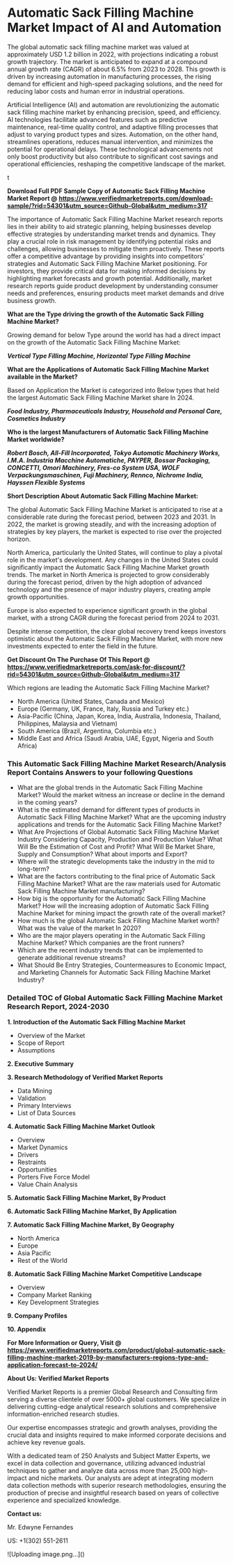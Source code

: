 <h1>Automatic Sack Filling Machine Market Impact of AI and Automation</h1><p>The global automatic sack filling machine market was valued at approximately USD 1.2 billion in 2022, with projections indicating a robust growth trajectory. The market is anticipated to expand at a compound annual growth rate (CAGR) of about 6.5% from 2023 to 2028. This growth is driven by increasing automation in manufacturing processes, the rising demand for efficient and high-speed packaging solutions, and the need for reducing labor costs and human error in industrial operations.</p><p>Artificial Intelligence (AI) and automation are revolutionizing the automatic sack filling machine market by enhancing precision, speed, and efficiency. AI technologies facilitate advanced features such as predictive maintenance, real-time quality control, and adaptive filling processes that adjust to varying product types and sizes. Automation, on the other hand, streamlines operations, reduces manual intervention, and minimizes the potential for operational delays. These technological advancements not only boost productivity but also contribute to significant cost savings and operational efficiencies, reshaping the competitive landscape of the market.</p>t</p><p id="" class=""><strong>Download Full PDF Sample Copy of Automatic Sack Filling Machine Market Report @ <a href="https://www.verifiedmarketreports.com/download-sample/?rid=54301&utm_source=Github-Global&utm_medium=317" target="_blank">https://www.verifiedmarketreports.com/download-sample/?rid=54301&utm_source=Github-Global&utm_medium=317</a></strong></p><p>The importance of&nbsp;Automatic Sack Filling Machine Market research reports lies in their ability to aid strategic planning, helping businesses develop effective strategies by understanding market trends and dynamics. They play a crucial role in risk management by identifying potential risks and challenges, allowing businesses to mitigate them proactively. These reports offer a competitive advantage by providing insights into competitors' strategies and Automatic Sack Filling Machine Market positioning. For investors, they provide critical data for making informed decisions by highlighting market forecasts and growth potential. Additionally, market research reports guide product development by understanding consumer needs and preferences, ensuring products meet market demands and drive business growth.</p><p><strong>What are the&nbsp;Type driving the growth of the Automatic Sack Filling Machine Market?</strong></p><p id="" class="">Growing demand for below Type around the world has had a direct impact on the growth of the Automatic Sack Filling Machine Market:</p><em><strong>Vertical Type Filling Machine, Horizontal Type Filling Machine</strong></em></p><strong>What are the&nbsp;Applications&nbsp;of Automatic Sack Filling Machine Market available in the Market?</strong></p><p id="" class="">Based on Application the Market is categorized into Below types that held the largest Automatic Sack Filling Machine Market share In 2024.</p><em><strong>Food Industry, Pharmaceuticals Industry, Household and Personal Care, Cosmetics Industry</strong></em></p><strong>Who is the largest Manufacturers of Automatic Sack Filling Machine Market worldwide?</strong></p><p><em><strong>Robert Bosch, All-Fill Incorporated, Tokyo Automatic Machinery Works, I.M.A. Industria Macchine Automatiche, PAYPER, Bossar Packaging, CONCETTI, Omori Machinery, Fres-co System USA, WOLF Verpackungsmaschinen, Fuji Machinery, Rennco, Nichrome India, Hayssen Flexible Systems</strong></em></p><p id="" class=""><strong>Short Description About Automatic Sack Filling Machine Market:</strong></p><p>The global Automatic Sack Filling Machine Market is anticipated to rise at a considerable rate during the forecast period, between 2023 and 2031. In 2022, the market is growing steadily, and with the increasing adoption of strategies by key players, the market is expected to rise over the projected horizon.</p><p>North America, particularly the United States, will continue to play a pivotal role in the market's development. Any changes in the United States could significantly impact the Automatic Sack Filling Machine Market growth trends. The market in North America is projected to grow considerably during the forecast period, driven by the high adoption of advanced technology and the presence of major industry players, creating ample growth opportunities.</p><p>Europe is also expected to experience significant growth in the global market, with a strong CAGR during the forecast period from 2024 to 2031.</p><p>Despite intense competition, the clear global recovery trend keeps investors optimistic about the Automatic Sack Filling Machine Market, with more new investments expected to enter the field in the future.</p><p id="" class=""><strong>Get Discount On The Purchase Of This Report @ <a href="https://www.verifiedmarketreports.com/ask-for-discount/?rid=54301&utm_source=Github-Global&utm_medium=317" target="_blank">https://www.verifiedmarketreports.com/ask-for-discount/?rid=54301&utm_source=Github-Global&utm_medium=317</a></strong></p>Which regions are leading the Automatic Sack Filling Machine Market?</p><ul><li>North America (United States, Canada and Mexico)</li><li>Europe (Germany, UK, France, Italy, Russia and Turkey etc.)</li><li>Asia-Pacific (China, Japan, Korea, India, Australia, Indonesia, Thailand, Philippines, Malaysia and Vietnam)</li><li>South America (Brazil, Argentina, Columbia etc.)</li><li>Middle East and Africa (Saudi Arabia, UAE, Egypt, Nigeria and South Africa)</li></ul><h3 id="" class="">This Automatic Sack Filling Machine Market Research/Analysis Report Contains Answers to your following Questions</h3><ul><li>What are the global trends in the Automatic Sack Filling Machine Market? Would the market witness an increase or decline in the demand in the coming years?</li><li>What is the estimated demand for different types of products in Automatic Sack Filling Machine Market? What are the upcoming industry applications and trends for the Automatic Sack Filling Machine Market?</li><li>What Are Projections of Global Automatic Sack Filling Machine Market Industry Considering Capacity, Production and Production Value? What Will Be the Estimation of Cost and Profit? What Will Be Market Share, Supply and Consumption? What about imports and Export?</li><li>Where will the strategic developments take the industry in the mid to long-term?</li><li>What are the factors contributing to the final price of Automatic Sack Filling Machine Market? What are the raw materials used for Automatic Sack Filling Machine Market manufacturing?</li><li>How big is the opportunity for the Automatic Sack Filling Machine Market? How will the increasing adoption of Automatic Sack Filling Machine Market for mining impact the growth rate of the overall market?</li><li>How much is the global Automatic Sack Filling Machine Market worth? What was the value of the market In 2020?</li><li>Who are the major players operating in the Automatic Sack Filling Machine Market? Which companies are the front runners?</li><li>Which are the recent industry trends that can be implemented to generate additional revenue streams?</li><li>What Should Be Entry Strategies, Countermeasures to Economic Impact, and Marketing Channels for Automatic Sack Filling Machine Market Industry?</li></ul><h3 id="" class="">Detailed TOC of Global Automatic Sack Filling Machine Market Research Report, 2024-2030</h3><p id="" class=""><strong>1. Introduction of the Automatic Sack Filling Machine Market</strong></p><ul><li>Overview of the Market</li><li>Scope of Report</li><li>Assumptions</li></ul><p id="" class=""><strong>2. Executive Summary</strong></p><p id="" class=""><strong>3. Research Methodology of Verified Market Reports</strong></p><ul><li>Data Mining</li><li>Validation</li><li>Primary Interviews</li><li>List of Data Sources</li></ul><p id="" class=""><strong>4. Automatic Sack Filling Machine Market Outlook</strong></p><ul><li>Overview</li><li>Market Dynamics</li><li>Drivers</li><li>Restraints</li><li>Opportunities</li><li>Porters Five Force Model</li><li>Value Chain Analysis</li></ul><p id="" class=""><strong>5. Automatic Sack Filling Machine Market, By Product</strong></p><p id="" class=""><strong>6. Automatic Sack Filling Machine Market, By Application</strong></p><p id="" class=""><strong>7. Automatic Sack Filling Machine Market, By Geography</strong></p><ul><li>North America</li><li>Europe</li><li>Asia Pacific</li><li>Rest of the World</li></ul><p id="" class=""><strong>8. Automatic Sack Filling Machine Market Competitive Landscape</strong></p><ul><li>Overview</li><li>Company Market Ranking</li><li>Key Development Strategies</li></ul><p id="" class=""><strong>9. Company Profiles</strong></p><p id="" class=""><strong>10. Appendix</strong></p><p id="" class=""><strong>For More Information or Query, Visit @ <a href="https://www.verifiedmarketreports.com/product/global-automatic-sack-filling-machine-market-2019-by-manufacturers-regions-type-and-application-forecast-to-2024/" target="_blank">https://www.verifiedmarketreports.com/product/global-automatic-sack-filling-machine-market-2019-by-manufacturers-regions-type-and-application-forecast-to-2024/</a></strong></p><p id="" class=""><strong>About Us: Verified Market Reports</strong></p><p id="" class="">Verified Market Reports is a premier Global Research and Consulting firm serving a diverse clientele of over 5000+ global customers. We specialize in delivering cutting-edge analytical research solutions and comprehensive information-enriched research studies.</p><p id="" class="">Our expertise encompasses strategic and growth analyses, providing the crucial data and insights required to make informed corporate decisions and achieve key revenue goals.</p><p id="" class="">With a dedicated team of 250 Analysts and Subject Matter Experts, we excel in data collection and governance, utilizing advanced industrial techniques to gather and analyze data across more than 25,000 high-impact and niche markets. Our analysts are adept at integrating modern data collection methods with superior research methodologies, ensuring the production of precise and insightful research based on years of collective experience and specialized knowledge.</p><p id="" class=""><strong>Contact us:</strong></p><p id="" class="">Mr. Edwyne Fernandes</p><p id="" class="">US: +1(302) 551-2611</p>
![Uploading image.png…]()
